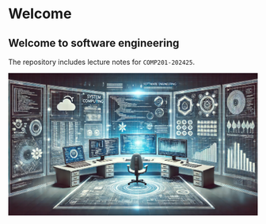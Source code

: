 # Welcome
## Welcome to software engineering
The repository includes lecture notes for `COMP201-202425`.

![image](./resources/image2.png)